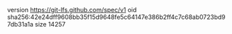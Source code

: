 version https://git-lfs.github.com/spec/v1
oid sha256:42e24dff9608bb35f15d9648fe5c64147e386b2ff4c7c68ab0723bd97db31a1a
size 14257
